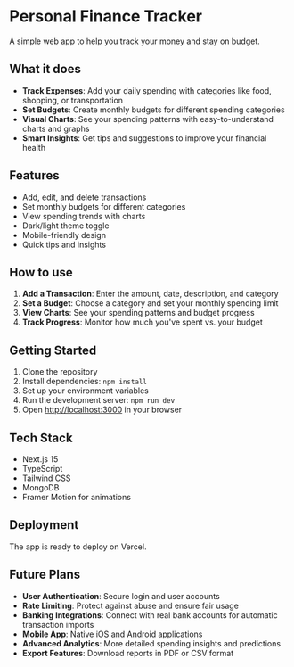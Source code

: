 # Personal Finance Tracker

A simple web app to help you track your money and stay on budget.

## What it does

- **Track Expenses**: Add your daily spending with categories like food, shopping, or transportation
- **Set Budgets**: Create monthly budgets for different spending categories
- **Visual Charts**: See your spending patterns with easy-to-understand charts and graphs
- **Smart Insights**: Get tips and suggestions to improve your financial health

## Features

- Add, edit, and delete transactions
- Set monthly budgets for different categories
- View spending trends with charts
- Dark/light theme toggle
- Mobile-friendly design
- Quick tips and insights

## How to use

1. **Add a Transaction**: Enter the amount, date, description, and category
2. **Set a Budget**: Choose a category and set your monthly spending limit
3. **View Charts**: See your spending patterns and budget progress
4. **Track Progress**: Monitor how much you've spent vs. your budget

## Getting Started

1. Clone the repository
2. Install dependencies: `npm install`
3. Set up your environment variables
4. Run the development server: `npm run dev`
5. Open [http://localhost:3000](http://localhost:3000) in your browser

## Tech Stack

- Next.js 15
- TypeScript
- Tailwind CSS
- MongoDB
- Framer Motion for animations

## Deployment

The app is ready to deploy on Vercel.

## Future Plans

- **User Authentication**: Secure login and user accounts
- **Rate Limiting**: Protect against abuse and ensure fair usage
- **Banking Integrations**: Connect with real bank accounts for automatic transaction imports
- **Mobile App**: Native iOS and Android applications
- **Advanced Analytics**: More detailed spending insights and predictions
- **Export Features**: Download reports in PDF or CSV format 
